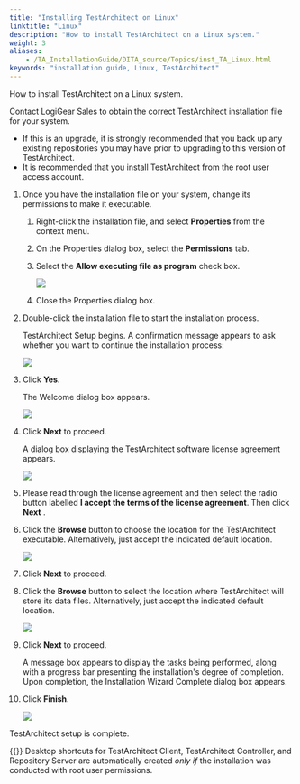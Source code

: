 ```yaml
--- 
title: "Installing TestArchitect on Linux"
linktitle: "Linux"
description: "How to install TestArchitect on a Linux system."
weight: 3
aliases: 
    - /TA_InstallationGuide/DITA_source/Topics/inst_TA_Linux.html
keywords: "installation guide, Linux, TestArchitect"
---
```


How to install TestArchitect on a Linux system.

Contact LogiGear Sales to obtain the correct TestArchitect installation file for your system.

-   If this is an upgrade, it is strongly recommended that you back up any existing repositories you may have prior to upgrading to this version of TestArchitect.
-   It is recommended that you install TestArchitect from the root user access account.

1.  Once you have the installation file on your system, change its permissions to make it executable.

    1.  Right-click the installation file, and select **Properties** from the context menu.

    2.  On the Properties dialog box, select the **Permissions** tab.

    3.  Select the **Allow executing file as program** check box.

        ![](/images/TA_InstallationGuide/DITA_source/Images/install_TA_Linux_1.png)

    4.  Close the Properties dialog box.

2.  Double-click the installation file to start the installation process.

    TestArchitect Setup begins. A confirmation message appears to ask whether you want to continue the installation process:

    ![](/images/TA_InstallationGuide/DITA_source/Images/install_TA_Linux_2.png)

3.  Click **Yes**.

    The Welcome dialog box appears.

    ![](/images/TA_InstallationGuide/DITA_source/Images/install_TA_Linux_3.png)

4.  Click **Next** to proceed.

    A dialog box displaying the TestArchitect software license agreement appears.

    ![](/images/TA_InstallationGuide/DITA_source/Images/install_TA_Linux_4.png)

5.  Please read through the license agreement and then select the radio button labelled **I accept the terms of the license agreement**. Then click **Next** .

6.  Click the **Browse** button to choose the location for the TestArchitect executable. Alternatively, just accept the indicated default location.

    ![](/images/TA_InstallationGuide/DITA_source/Images/install_TA_Linux_5.png)

7.  Click **Next** to proceed.

8.  Click the **Browse** button to select the location where TestArchitect will store its data files. Alternatively, just accept the indicated default location.

    ![](/images/TA_InstallationGuide/DITA_source/Images/install_TA_Linux_6.png)

9.  Click **Next** to proceed.

    A message box appears to display the tasks being performed, along with a progress bar presenting the installation's degree of completion. Upon completion, the Installation Wizard Complete dialog box appears.

10. Click **Finish**.

    ![](/images/TA_InstallationGuide/DITA_source/Images/install_TA_Linux_7.png)


TestArchitect setup is complete.

{{<note>}} Desktop shortcuts for TestArchitect Client, TestArchitect Controller, and Repository Server are automatically created *only if* the installation was conducted with root user permissions.


